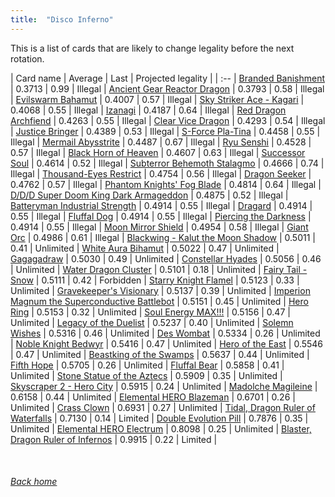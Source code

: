 ```yaml
---
title:  "Disco Inferno"
---
```


This is a list of cards that are likely to change legality before the next rotation.

| Card name | Average | Last | Projected legality |
| :-- |
[Branded Banishment](https://db.ygoprodeck.com/card/?search=Branded%20Banishment) | 0.3713 | 0.99 | Illegal |
[Ancient Gear Reactor Dragon](https://db.ygoprodeck.com/card/?search=Ancient%20Gear%20Reactor%20Dragon) | 0.3793 | 0.58 | Illegal |
[Evilswarm Bahamut](https://db.ygoprodeck.com/card/?search=Evilswarm%20Bahamut) | 0.4007 | 0.57 | Illegal |
[Sky Striker Ace - Kagari](https://db.ygoprodeck.com/card/?search=Sky%20Striker%20Ace%20-%20Kagari) | 0.4068 | 0.55 | Illegal |
[Izanagi](https://db.ygoprodeck.com/card/?search=Izanagi) | 0.4187 | 0.64 | Illegal |
[Red Dragon Archfiend](https://db.ygoprodeck.com/card/?search=Red%20Dragon%20Archfiend) | 0.4263 | 0.55 | Illegal |
[Clear Vice Dragon](https://db.ygoprodeck.com/card/?search=Clear%20Vice%20Dragon) | 0.4293 | 0.54 | Illegal |
[Justice Bringer](https://db.ygoprodeck.com/card/?search=Justice%20Bringer) | 0.4389 | 0.53 | Illegal |
[S-Force Pla-Tina](https://db.ygoprodeck.com/card/?search=S-Force%20Pla-Tina) | 0.4458 | 0.55 | Illegal |
[Mermail Abysstrite](https://db.ygoprodeck.com/card/?search=Mermail%20Abysstrite) | 0.4487 | 0.67 | Illegal |
[Ryu Senshi](https://db.ygoprodeck.com/card/?search=Ryu%20Senshi) | 0.4528 | 0.57 | Illegal |
[Black Horn of Heaven](https://db.ygoprodeck.com/card/?search=Black%20Horn%20of%20Heaven) | 0.4607 | 0.63 | Illegal |
[Successor Soul](https://db.ygoprodeck.com/card/?search=Successor%20Soul) | 0.4614 | 0.52 | Illegal |
[Subterror Behemoth Stalagmo](https://db.ygoprodeck.com/card/?search=Subterror%20Behemoth%20Stalagmo) | 0.4666 | 0.74 | Illegal |
[Thousand-Eyes Restrict](https://db.ygoprodeck.com/card/?search=Thousand-Eyes%20Restrict) | 0.4754 | 0.56 | Illegal |
[Dragon Seeker](https://db.ygoprodeck.com/card/?search=Dragon%20Seeker) | 0.4762 | 0.57 | Illegal |
[Phantom Knights' Fog Blade](https://db.ygoprodeck.com/card/?search=Phantom%20Knights'%20Fog%20Blade) | 0.4814 | 0.64 | Illegal |
[D/D/D Super Doom King Dark Armageddon](https://db.ygoprodeck.com/card/?search=D/D/D%20Super%20Doom%20King%20Dark%20Armageddon) | 0.4875 | 0.52 | Illegal |
[Batteryman Industrial Strength](https://db.ygoprodeck.com/card/?search=Batteryman%20Industrial%20Strength) | 0.4914 | 0.55 | Illegal |
[Dragard](https://db.ygoprodeck.com/card/?search=Dragard) | 0.4914 | 0.55 | Illegal |
[Fluffal Dog](https://db.ygoprodeck.com/card/?search=Fluffal%20Dog) | 0.4914 | 0.55 | Illegal |
[Piercing the Darkness](https://db.ygoprodeck.com/card/?search=Piercing%20the%20Darkness) | 0.4914 | 0.55 | Illegal |
[Moon Mirror Shield](https://db.ygoprodeck.com/card/?search=Moon%20Mirror%20Shield) | 0.4954 | 0.58 | Illegal |
[Giant Orc](https://db.ygoprodeck.com/card/?search=Giant%20Orc) | 0.4986 | 0.61 | Illegal |
[Blackwing - Kalut the Moon Shadow](https://db.ygoprodeck.com/card/?search=Blackwing%20-%20Kalut%20the%20Moon%20Shadow) | 0.5011 | 0.41 | Unlimited |
[White Aura Bihamut](https://db.ygoprodeck.com/card/?search=White%20Aura%20Bihamut) | 0.5022 | 0.47 | Unlimited |
[Gagagadraw](https://db.ygoprodeck.com/card/?search=Gagagadraw) | 0.5030 | 0.49 | Unlimited |
[Constellar Hyades](https://db.ygoprodeck.com/card/?search=Constellar%20Hyades) | 0.5056 | 0.46 | Unlimited |
[Water Dragon Cluster](https://db.ygoprodeck.com/card/?search=Water%20Dragon%20Cluster) | 0.5101 | 0.18 | Unlimited |
[Fairy Tail - Snow](https://db.ygoprodeck.com/card/?search=Fairy%20Tail%20-%20Snow) | 0.5111 | 0.42 | Forbidden |
[Starry Knight Flamel](https://db.ygoprodeck.com/card/?search=Starry%20Knight%20Flamel) | 0.5123 | 0.33 | Unlimited |
[Gravekeeper's Visionary](https://db.ygoprodeck.com/card/?search=Gravekeeper's%20Visionary) | 0.5137 | 0.39 | Unlimited |
[Imperion Magnum the Superconductive Battlebot](https://db.ygoprodeck.com/card/?search=Imperion%20Magnum%20the%20Superconductive%20Battlebot) | 0.5151 | 0.45 | Unlimited |
[Hero Ring](https://db.ygoprodeck.com/card/?search=Hero%20Ring) | 0.5153 | 0.32 | Unlimited |
[Soul Energy MAX!!!](https://db.ygoprodeck.com/card/?search=Soul%20Energy%20MAX!!!) | 0.5156 | 0.47 | Unlimited |
[Legacy of the Duelist](https://db.ygoprodeck.com/card/?search=Legacy%20of%20the%20Duelist) | 0.5237 | 0.40 | Unlimited |
[Solemn Wishes](https://db.ygoprodeck.com/card/?search=Solemn%20Wishes) | 0.5316 | 0.46 | Unlimited |
[Des Wombat](https://db.ygoprodeck.com/card/?search=Des%20Wombat) | 0.5334 | 0.26 | Unlimited |
[Noble Knight Bedwyr](https://db.ygoprodeck.com/card/?search=Noble%20Knight%20Bedwyr) | 0.5416 | 0.47 | Unlimited |
[Hero of the East](https://db.ygoprodeck.com/card/?search=Hero%20of%20the%20East) | 0.5546 | 0.47 | Unlimited |
[Beastking of the Swamps](https://db.ygoprodeck.com/card/?search=Beastking%20of%20the%20Swamps) | 0.5637 | 0.44 | Unlimited |
[Fifth Hope](https://db.ygoprodeck.com/card/?search=Fifth%20Hope) | 0.5705 | 0.26 | Unlimited |
[Fluffal Bear](https://db.ygoprodeck.com/card/?search=Fluffal%20Bear) | 0.5858 | 0.41 | Unlimited |
[Stone Statue of the Aztecs](https://db.ygoprodeck.com/card/?search=Stone%20Statue%20of%20the%20Aztecs) | 0.5909 | 0.35 | Unlimited |
[Skyscraper 2 - Hero City](https://db.ygoprodeck.com/card/?search=Skyscraper%202%20-%20Hero%20City) | 0.5915 | 0.24 | Unlimited |
[Madolche Magileine](https://db.ygoprodeck.com/card/?search=Madolche%20Magileine) | 0.6158 | 0.44 | Unlimited |
[Elemental HERO Blazeman](https://db.ygoprodeck.com/card/?search=Elemental%20HERO%20Blazeman) | 0.6701 | 0.26 | Unlimited |
[Crass Clown](https://db.ygoprodeck.com/card/?search=Crass%20Clown) | 0.6931 | 0.27 | Unlimited |
[Tidal, Dragon Ruler of Waterfalls](https://db.ygoprodeck.com/card/?search=Tidal,%20Dragon%20Ruler%20of%20Waterfalls) | 0.7130 | 0.14 | Limited |
[Double Evolution Pill](https://db.ygoprodeck.com/card/?search=Double%20Evolution%20Pill) | 0.7876 | 0.35 | Unlimited |
[Elemental HERO Electrum](https://db.ygoprodeck.com/card/?search=Elemental%20HERO%20Electrum) | 0.8098 | 0.25 | Unlimited |
[Blaster, Dragon Ruler of Infernos](https://db.ygoprodeck.com/card/?search=Blaster,%20Dragon%20Ruler%20of%20Infernos) | 0.9915 | 0.22 | Limited |

<br>

###### [Back home](index)